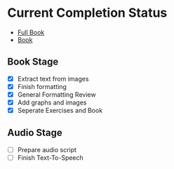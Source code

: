 # Current Completion Status

- [Full Book](./full_book.md)
- [Book](./book.md)

## Book Stage
- [X] Extract text from images
- [X] Finish formatting
- [X] General Formatting Review
- [X] Add graphs and images
- [X] Seperate Exercises and Book

## Audio Stage
- [ ] Prepare audio script
- [ ] Finish Text-To-Speech